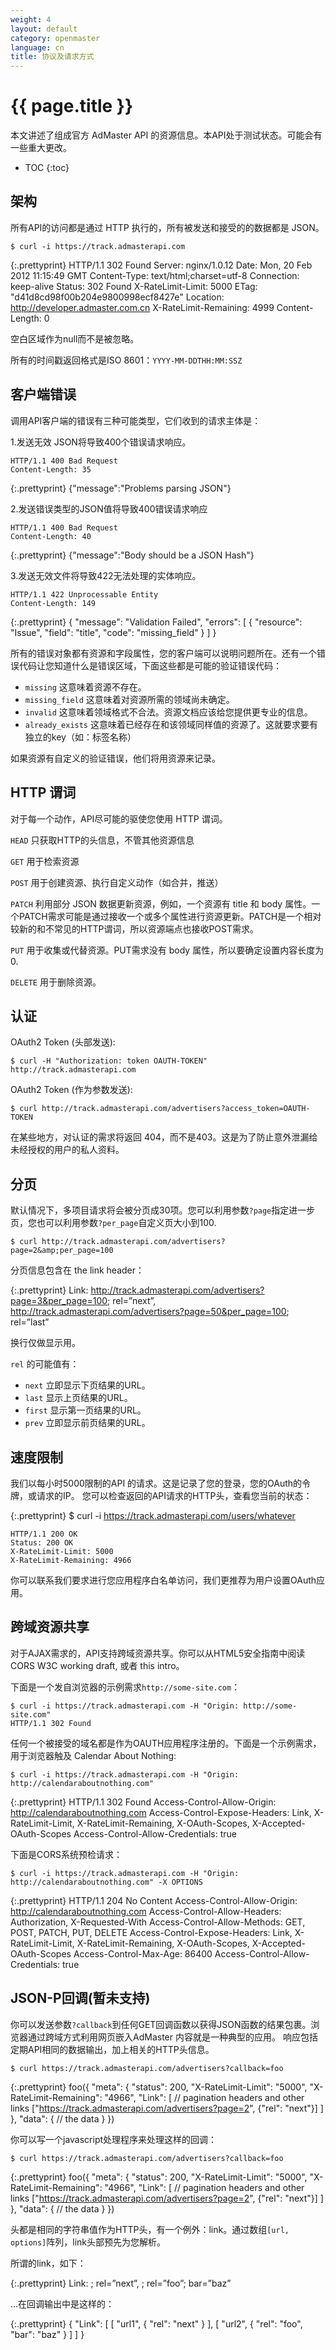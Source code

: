 ```yaml
---
weight: 4
layout: default
category: openmaster
language: cn
title: 协议及请求方式
---
```


# {{ page.title }}

本文讲述了组成官方 AdMaster API 的资源信息。本API处于测试状态。可能会有一些重大更改。

* TOC
{:toc}

## 架构

所有API的访问都是通过 HTTP 执行的，所有被发送和接受的的数据都是 JSON。

    $ curl -i https://track.admasterapi.com

{:.prettyprint}
    HTTP/1.1 302 Found
    Server: nginx/1.0.12
    Date: Mon, 20 Feb 2012 11:15:49 GMT
    Content-Type: text/html;charset=utf-8
    Connection: keep-alive
    Status: 302 Found
    X-RateLimit-Limit: 5000
    ETag: "d41d8cd98f00b204e9800998ecf8427e"
    Location: http://developer.admaster.com.cn
    X-RateLimit-Remaining: 4999
    Content-Length: 0


空白区域作为null而不是被忽略。

所有的时间戳返回格式是ISO 8601：`YYYY-MM-DDTHH:MM:SSZ`

##  客户端错误

调用API客户端的错误有三种可能类型，它们收到的请求主体是：

1.发送无效 JSON将导致400个错误请求响应。

    HTTP/1.1 400 Bad Request
    Content-Length: 35

{:.prettyprint}
    {"message":"Problems parsing JSON"}


2.发送错误类型的JSON值将导致400错误请求响应

    HTTP/1.1 400 Bad Request
    Content-Length: 40

{:.prettyprint}
    {"message":"Body should be a JSON Hash"}


3.发送无效文件将导致422无法处理的实体响应。

    HTTP/1.1 422 Unprocessable Entity
    Content-Length: 149

{:.prettyprint}
    {
      "message": "Validation Failed",
      "errors": [
        {
          "resource": "Issue",
          "field": "title",
          "code": "missing_field"
        }
      ]
    }


所有的错误对象都有资源和字段属性，您的客户端可以说明问题所在。还有一个错误代码让您知道什么是错误区域，下面这些都是可能的验证错误代码：

* `missing` 这意味着资源不存在。
* `missing_field` 这意味着对资源所需的领域尚未确定。
* `invalid` 这意味着领域格式不合法。资源文档应该给您提供更专业的信息。
* `already_exists` 这意味着已经存在和该领域同样值的资源了。这就要求要有独立的key（如：标签名称）

如果资源有自定义的验证错误，他们将用资源来记录。

##  HTTP 谓词

对于每一个动作，API尽可能的驱使您使用 HTTP 谓词。

`HEAD` 只获取HTTP的头信息，不管其他资源信息

`GET` 用于检索资源

`POST` 用于创建资源、执行自定义动作（如合并，推送）

`PATCH` 利用部分 JSON 数据更新资源，例如，一个资源有 title 和 body 属性。一个PATCH需求可能是通过接收一个或多个属性进行资源更新。PATCH是一个相对较新的和不常见的HTTP谓词，所以资源端点也接收POST需求。

`PUT` 用于收集或代替资源。PUT需求没有 body 属性，所以要确定设置内容长度为0.

`DELETE` 用于删除资源。

## 认证


OAuth2 Token (头部发送):

    $ curl -H "Authorization: token OAUTH-TOKEN" http://track.admasterapi.com


OAuth2 Token (作为参数发送):

    $ curl http://track.admasterapi.com/advertisers?access_token=OAUTH-TOKEN


在某些地方，对认证的需求将返回 404，而不是403。这是为了防止意外泄漏给未经授权的用户的私人资料。

## 分页

默认情况下，多项目请求将会被分页成30项。您可以利用参数`?page`指定进一步页，您也可以利用参数`?per_page`自定义页大小到100.

    $ curl http://track.admasterapi.com/advertisers?page=2&amp;per_page=100


分页信息包含在 the link header：

{:.prettyprint}
    Link: <http://track.admasterapi.com/advertisers?page=3&per_page=100>; rel=”next”, 
      <http://track.admasterapi.com/advertisers?page=50&per_page=100>; rel=”last”

换行仅做显示用。

`rel` 的可能值有：

* `next` 立即显示下页结果的URL。
* `last` 显示上页结果的URL。
* `first` 显示第一页结果的URL。
* `prev` 立即显示前页结果的URL。


## 速度限制

我们以每小时5000限制的API 的请求。这是记录了您的登录，您的OAuth的令牌，或请求的IP。
您可以检查返回的API请求的HTTP头，查看您当前的状态：

{:.prettyprint}
    $ curl -i https://track.admasterapi.com/users/whatever

    HTTP/1.1 200 OK
    Status: 200 OK
    X-RateLimit-Limit: 5000
    X-RateLimit-Remaining: 4966

你可以联系我们要求进行您应用程序白名单访问，我们更推荐为用户设置OAuth应用。

## 跨域资源共享

对于AJAX需求的，API支持跨域资源共享。你可以从HTML5安全指南中阅读CORS W3C working draft, 或者 this intro。


下面是一个发自浏览器的示例需求`http://some-site.com`：

    $ curl -i https://track.admasterapi.com -H "Origin: http://some-site.com" 
    HTTP/1.1 302 Found

任何一个被接受的域名都是作为OAUTH应用程序注册的。下面是一个示例需求，用于浏览器触及 Calendar About Nothing:

    $ curl -i https://track.admasterapi.com -H "Origin: http://calendaraboutnothing.com" 

{:.prettyprint}
    HTTP/1.1 302 Found
    Access-Control-Allow-Origin: http://calendaraboutnothing.com
    Access-Control-Expose-Headers: Link, X-RateLimit-Limit, X-RateLimit-Remaining, X-OAuth-Scopes, X-Accepted-OAuth-Scopes
    Access-Control-Allow-Credentials: true


下面是CORS系统预检请求：

    $ curl -i https://track.admasterapi.com -H "Origin: http://calendaraboutnothing.com" -X OPTIONS   

{:.prettyprint}
    HTTP/1.1 204 No Content
    Access-Control-Allow-Origin: http://calendaraboutnothing.com
    Access-Control-Allow-Headers: Authorization, X-Requested-With
    Access-Control-Allow-Methods: GET, POST, PATCH, PUT, DELETE
    Access-Control-Expose-Headers: Link, X-RateLimit-Limit, X-RateLimit-Remaining, X-OAuth-Scopes, X-Accepted-OAuth-Scopes
    Access-Control-Max-Age: 86400
    Access-Control-Allow-Credentials: true


## JSON-P回调(暂未支持)

你可以发送参数`?callback`到任何GET回调函数以获得JSON函数的结果包裹。浏览器通过跨域方式利用网页嵌入AdMaster 内容就是一种典型的应用。
响应包括定期API相同的数据输出，加上相关的HTTP头信息。

    $ curl https://track.admasterapi.com/advertisers?callback=foo

{:.prettyprint}
    foo({
      "meta": {
        "status": 200,
        "X-RateLimit-Limit": "5000",
        "X-RateLimit-Remaining": "4966",
        "Link": [ // pagination headers and other links
          ["https://track.admasterapi.com/advertisers?page=2", {"rel": "next"}]
        ]
      },
      "data": {
        // the data
      }
    })


你可以写一个javascript处理程序来处理这样的回调：

    $ curl https://track.admasterapi.com/advertisers?callback=foo

{:.prettyprint}
    foo({
      "meta": {
        "status": 200,
        "X-RateLimit-Limit": "5000",
        "X-RateLimit-Remaining": "4966",
        "Link": [ // pagination headers and other links
          ["https://track.admasterapi.com/advertisers?page=2", {"rel": "next"}]
        ]
      },
      "data": {
        // the data
      }
    })



头都是相同的字符串值作为HTTP头，有一个例外：link。通过数组`[url, options]`阵列，link头部预先为您解析。

所谓的link，如下：

{:.prettyprint}
    Link: <url1>; rel=”next”, <url2>; rel=”foo”; bar=”baz”


...在回调输出中是这样的：

{:.prettyprint}
    {
      "Link": [
        [
          "url1",
          {
            "rel": "next"
          }
        ],
        [
          "url2",
          {
            "rel": "foo",
            "bar": "baz"
          }
        ]
      ]
    }
